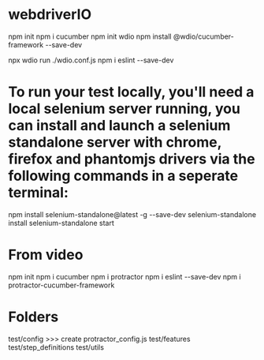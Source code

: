 # webdriverIO
npm init
npm i cucumber
npm init wdio
npm install @wdio/cucumber-framework --save-dev

npx wdio run ./wdio.conf.js
npm i eslint --save-dev

# To run your test locally, you'll need a local selenium server running, you can install and launch a selenium standalone server with chrome, firefox and phantomjs drivers via the following commands in a seperate terminal: 
 
npm install selenium-standalone@latest -g --save-dev
selenium-standalone install
selenium-standalone start


# From video
npm init
npm i cucumber
npm i protractor
npm i eslint --save-dev
npm i protractor-cucumber-framework

# Folders
test/config  >>> create protractor_config.js
test/features
test/step_definitions
test/utils

